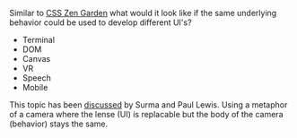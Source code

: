 Similar to [CSS Zen Garden](http://www.csszengarden.com) what would it look like if the same underlying behavior could be used to develop different UI's?

- Terminal
- DOM
- Canvas
- VR
- Speech
- Mobile

This topic has been [discussed](https://www.youtube.com/watch?v=Vg60lf92EkM) by Surma and Paul Lewis. Using a metaphor of a camera where the lense (UI) is replacable but the body of the camera (behavior) stays the same.
